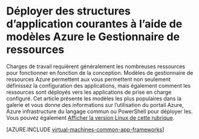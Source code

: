 <properties
   pageTitle="Déployer des structures d’application populaires | Microsoft Azure"
   description="Créer des structures d’application populaires sous Windows et Linux machines virtuelles à l’aide de modèles Azure le Gestionnaire de ressources pour installer Active Directory, Docker et bien d’autres encore."
   services="virtual-machines-windows"
   documentationCenter="virtual-machines"
   authors="squillace"
   manager="timlt"
   editor=""
   tags="azure-resource-manager" />

<tags
   ms.service="virtual-machines-windows"
   ms.devlang="na"
   ms.topic="article"
   ms.tgt_pltfrm="vm-windows"
   ms.workload="infrastructure"
   ms.date="08/29/2016"
   ms.author="rasquill"/>

# <a name="deploy-popular-application-frameworks-using-azure-resource-manager-templates"></a>Déployer des structures d’application courantes à l’aide de modèles Azure le Gestionnaire de ressources

Charges de travail requièrent généralement les nombreuses ressources pour fonctionner en fonction de la conception. Modèles de gestionnaire de ressources Azure permettent aux vous permettent non seulement définissez la configuration des applications, mais également comment les ressources sont déployés vers les applications de prise en charge configuré. Cet article présente les modèles les plus populaires dans la galerie et vous donne des informations sur l’utilisation du portail Azure, Azure infrastructure du langage commun ou PowerShell pour déployer les. Vous pouvez également [Afficher la version Linux de cette rubrique](virtual-machines-linux-app-frameworks.md).

[AZURE.INCLUDE [virtual-machines-common-app-frameworks](../../includes/virtual-machines-common-app-frameworks.md)]
